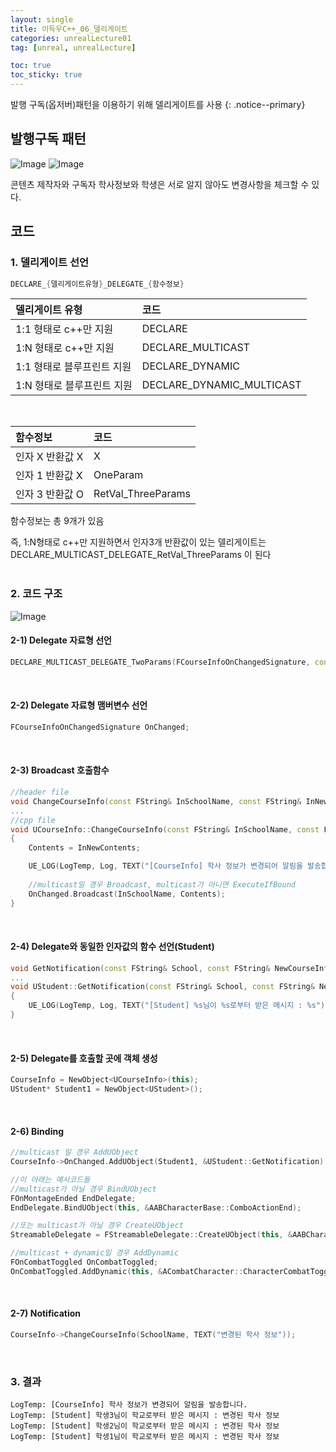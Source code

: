 ```yaml
---
layout: single
title: 이득우C++_06_델리게이트
categories: unrealLecture01
tag: [unreal, unrealLecture]

toc: true
toc_sticky: true
---
```

발행 구독(옵저버)패턴을 이용하기 위해 델리게이트를 사용
{: .notice--primary} 

## 발행구독 패턴
![Image](https://github.com/user-attachments/assets/03d64d1f-5135-4daa-9d86-da73269fcbea)
![Image](https://github.com/user-attachments/assets/01a1ca6a-a7f4-4299-b366-7e8dbb4967c2)

콘텐츠 제작자와 구독자
학사정보와 학생은 서로 알지 않아도 변경사항을 체크할 수 있다.
   
   
## 코드
### 1. 델리게이트 선언
```cpp
DECLARE_{델리게이트유형}_DELEGATE_{함수정보}
```

| 델리게이트 유형                       | 코드 |
| :-------------------------- | :---- |
| 1:1 형태로 c++만 지원      |   DECLARE   |
| 1:N 형태로 c++만 지원      |   DECLARE_MULTICAST   |
| 1:1 형태로 블루프린트 지원 |    DECLARE_DYNAMIC  |
| 1:N 형태로 블루프린트 지원 |   DECLARE_DYNAMIC_MULTICAST   |

<br>

| 함수정보        | 코드               |
|:--------------- |:------------------ |
| 인자 X 반환값 X | X                  |
| 인자 1 반환값 X | OneParam           |
| 인자 3 반환값 O | RetVal_ThreeParams |

함수정보는 총 9개가 있음
   

<div class="notice--danger" markdown="1">
즉, 1:N형태로 c++만 지원하면서 인자3개 반환값이 있는 델리게이트는<br>
DECLARE_MULTICAST_DELEGATE_RetVal_ThreeParams 이 된다
</div>
   
   

### 2. 코드 구조
![Image](https://github.com/user-attachments/assets/58b7efb2-bad2-4941-a7d6-d219a9097ce5)
#### 2-1) Delegate 자료형 선언
```cpp
DECLARE_MULTICAST_DELEGATE_TwoParams(FCourseInfoOnChangedSignature, const FString&, const FString&);
```
   
#### 2-2) Delegate 자료형 맴버변수 선언
```cpp
FCourseInfoOnChangedSignature OnChanged;
```
   
#### 2-3) Broadcast 호출함수
```cpp
//header file
void ChangeCourseInfo(const FString& InSchoolName, const FString& InNewContents);
...
//cpp file
void UCourseInfo::ChangeCourseInfo(const FString& InSchoolName, const FString& InNewContents)
{
	Contents = InNewContents;

	UE_LOG(LogTemp, Log, TEXT("[CourseInfo] 학사 정보가 변경되어 알림을 발송합니다."));
	
	//multicast일 경우 Broadcast, multicast가 아니면 ExecuteIfBound
	OnChanged.Broadcast(InSchoolName, Contents);
}
```
   
#### 2-4) Delegate와 동일한 인자값의 함수 선언(Student)
```cpp
void GetNotification(const FString& School, const FString& NewCourseInfo);
...
void UStudent::GetNotification(const FString& School, const FString& NewCourseInfo)
{
	UE_LOG(LogTemp, Log, TEXT("[Student] %s님이 %s로부터 받은 메시지 : %s"), *Name, *School, *NewCourseInfo);
}
```
   
#### 2-5) Delegate를 호출할 곳에 객체 생성
```cpp
CourseInfo = NewObject<UCourseInfo>(this);
UStudent* Student1 = NewObject<UStudent>();
```
   
#### 2-6) Binding
```cpp
//multicast 일 경우 AddUObject
CourseInfo->OnChanged.AddUObject(Student1, &UStudent::GetNotification);

//이 아래는 예시코드들
//multicast가 아닐 경우 BindUObject 
FOnMontageEnded EndDelegate;
EndDelegate.BindUObject(this, &AABCharacterBase::ComboActionEnd);

//또는 multicast가 아닐 경우 CreateUObject
StreamableDelegate = FStreamableDelegate::CreateUObject(this, &AABCharacterNonPlayer::NPCMeshLoadCompleted);

//multicast + dynamic일 경우 AddDynamic
FOnCombatToggled OnCombatToggled;
OnCombatToggled.AddDynamic(this, &ACombatCharacter::CharacterCombatToggled);
```
      
#### 2-7) Notification
```cpp
CourseInfo->ChangeCourseInfo(SchoolName, TEXT("변경된 학사 정보"));
```
   
### 3. 결과
```
LogTemp: [CourseInfo] 학사 정보가 변경되어 알림을 발송합니다.
LogTemp: [Student] 학생3님이 학교로부터 받은 메시지 : 변경된 학사 정보
LogTemp: [Student] 학생2님이 학교로부터 받은 메시지 : 변경된 학사 정보
LogTemp: [Student] 학생1님이 학교로부터 받은 메시지 : 변경된 학사 정보
```

